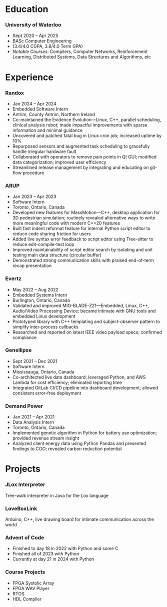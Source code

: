 # Education

### University of Waterloo
- Sept 2020 – Apr 2025
- BASc Computer Engineering 
- (3.4/4.0 CGPA, 3.8/4.0 Term GPA)
- _Notable Courses_: Compilers, Computer Networks, Reinforcement Learning, Distributed Systems, Data Structures and Algorithms, etc

# Experience

### Randox
- Jan 2024 – Apr 2024
- Embedded Software Intern
- Antrim, County Antrim, Northern Ireland
- Co-maintained the Evidence Evolution—Linux, C++, parallel scheduling, clinical analysis robot; made impactful improvements with sparse information and minimal guidance
- Uncovered and patched fatal bug in Linux cron job; increased uptime by 10%
- Repurposed sensors and augmented task scheduling to gracefully handle irregular hardware fault
- Collaborated with operators to remove pain points in Qt GUI; modified data categorization; improved user efficiency
- Streamlined release management by integrating and educating on git-flow procedure

### ARUP
- Jan 2023 – Apr 2023
- Software Intern
- Toronto, Ontario, Canada
- Developed new features for MassMotion—C++, desktop application for 3D pedestrian simulation; routinely revealed alternative ways to write more meaningful code with modern C++20 features
- Built fast indent reformat feature for internal Python script editor to reduce code sharing friction for users
- Added live syntax error feedback to script editor using Tree-sitter to reduce edit-compile-test loop
- Improved maintainability of script editor search by isolating and unit testing main data structure (circular buffer)
- Demonstrated strong communication skills with praised end-of-term recap presentation

### Evertz
- May 2022 – Aug 2022
- Embedded Systems Intern
- Burlington, Ontario, Canada
- Validated and improved MIO-BLADE-Z21—Embedded, Linux, C++, Audio/Video Processing Device; became intimate with GNU tools and embedded Linux development
- Prototyped library with C++ templating and subject-observer pattern to simplify inter-process callbacks
- Researched and reported on latest IEEE video payload specs; confirmed compliance

### Genellipse
- Sept 2021 – Dec 2021
- Software Intern
- Mississauga, Ontario, Canada
- Co-architected live data dashboard; leveraged Python, and AWS Lambda for cost efficiency; eliminated reporting time
- Integrated GitLab CI/CD pipeline into dashboard development; allowed consistent error-free deployment

### Demand Power
- Jan 2021 – Apr 2021
- Data Analysis Intern
- Toronto, Ontario, Canada
- Implemented genetic algorithm in Python for battery use optimization; provided revenue stream insight
- Analyzed client energy data using Python Pandas and presented findings to COO; revealed carbon reduction potential

# Projects
### JLox Interpreter
Tree-walk interpreter in Java for the Lox language
### LoveBoxLink
Arduino, C++, live drawing board for intimate communication across the world
### Advent of Code
- Finished to day 18 in 2022 with Python and some C
- Finished all of 2023 with Python
- Currently at day 21 in 2024 with Python
### Course Projects 
- FPGA Systolic Array
- FPGA WAV Player
- RTOS
- HDL Compiler